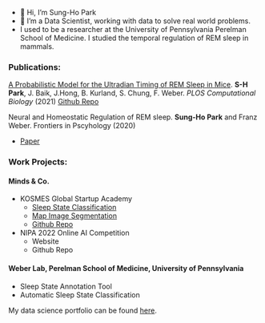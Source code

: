 - 👋 Hi, I’m Sung-Ho Park
- 🌱 I’m a Data Scientist, working with data to solve real world problems.
- I used to be a researcher at the University of Pennsylvania Perelman School of Medicine. I studied the temporal regulation of REM sleep in mammals.


### Publications:
[A Probabilistic Model for the Ultradian Timing of REM Sleep in Mice](https://journals.plos.org/ploscompbiol/article?id=10.1371/journal.pcbi.1009316). **S-H Park**, J. Baik, J.Hong, B. Kurland, S. Chung, F. Weber. *PLOS Computational Biology* (2021)
[Github Repo](https://github.com/parksu111/REM_GMM)

Neural and Homeostatic Regulation of REM sleep. **Sung-Ho Park** and Franz Weber. Frontiers in Pscyhology (2020)
* [Paper](https://www.frontiersin.org/articles/10.3389/fpsyg.2020.01662/full)

### Work Projects:

#### Minds & Co.
* KOSMES Global Startup Academy
  * [Sleep State Classification](https://aiconnect.kr/competition/detail/209/)
  * [Map Image Segmentation](https://aiconnect.kr/competition/detail/211/)
  * [Github Repo](https://github.com/parksu111/gsa_2022)
* NIPA 2022 Online AI Competition
  * Website
  * Github Repo

#### Weber Lab, Perelman School of Medicine, University of Pennsylvania
* Sleep State Annotation Tool
* Automatic Sleep State Classification

My data science portfolio can be found [here](https://github.com/parksu111/research_portfolio).
